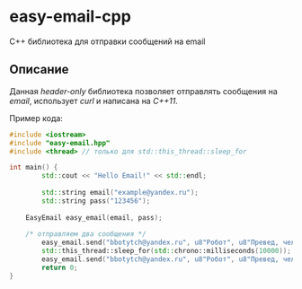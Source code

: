 # easy-email-cpp
C++ библиотека для отправки сообщений на email


## Описание
Данная *header-only* библиотека позволяет отправлять сообщения на *email*, использует *curl* и написана на *C++11*.

Пример кода:

```cpp
#include <iostream>
#include "easy-email.hpp"
#include <thread> // только для std::this_thread::sleep_for

int main() {
    	std::cout << "Hello Email!" << std::endl;
	
    	std::string email("example@yandex.ru");
    	std::string pass("123456");
	
   	EasyEmail easy_email(email, pass);
	
	/* отправляем два сообщения */
    	easy_email.send("bbotytch@yandex.ru", u8"Робот", u8"Превед, человег!");
    	std::this_thread::sleep_for(std::chrono::milliseconds(10000));
    	easy_email.send("bbotytch@yandex.ru", u8"Робот", u8"Превед, человег! Ещо раз!");
    	return 0;
}
```
